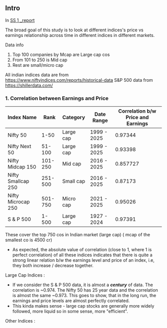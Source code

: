 ## Intro
In [SS 1 _report](https://github.com/TheProfitPilgrim/MF_Backtest_app/blob/main/reports/Report%20ss_1.md)

The broad goal of this study is to look at different indices's price vs earnings relationship across time in different indices in different markets.

Data info
1. Top 100 companies by Mcap are Large cap cos
2. From 101 to 250 is Mid cap
3. Rest are small/micro cap

All indian indices data are from https://www.niftyindices.com/reports/historical-data
S&P 500 data from https://shillerdata.com/

### 1. Correlation between Earnings and Price 

| Index Name         | Rank    | Category  | Date Range| Correlation b/w Price and Earnings |
|--------------------|---------|-----------|-----------|------------------------------------|
| Nifty 50           | 1-50    | Large cap |1999 - 2025| 0.97344                            |
| Nifty Next 50      | 51-100  | Large cap |1999 - 2025| 0.93398                            |
| Nifty Midcap 150   | 101-250 | Mid cap   |2016 - 2025| 0.857727                           |
| Nifty Smallcap 250 | 251-500 | Small cap |2016 - 2025| 0.87173                            | 
| Nifty Microcap 250 | 501-750 | Micro cap |2021 - 2025| 0.95026                            |
| S & P 500          | 1-500   | Large cap |1927 - 2024| 0.97391                            |

These cover the top 750 cos in Indian market (large cap) ( mcap of the smallest co is 4500 cr)

* As expected, the absolute value of correlation (close to 1, where 1 is perfect correlation) of all these indices indicates that there is quite a strong linear relation b/w the earnings level and price of an index, i.e, they both increase / decrease together.

Large Cap Indices : 

* If we consider the S & P 500 data, it is almost a ***century*** of data. The correlation is ~0.974. The Nifty 50 has 25 year data and the correlation is almost the same ~0.973. This goes to show, that in the long run, the earnings and price levels are almost perfectly correlated.
* This kinda makes sense - large cap stocks are generally more widely followed, more liquid so in some sense, more "efficient". 

Other Indices : 




